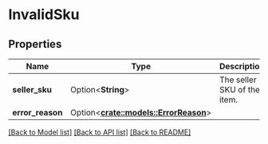 # InvalidSku

## Properties

Name | Type | Description | Notes
------------ | ------------- | ------------- | -------------
**seller_sku** | Option<**String**> | The seller SKU of the item. | [optional]
**error_reason** | Option<[**crate::models::ErrorReason**](ErrorReason.md)> |  | [optional]

[[Back to Model list]](../README.md#documentation-for-models) [[Back to API list]](../README.md#documentation-for-api-endpoints) [[Back to README]](../README.md)


